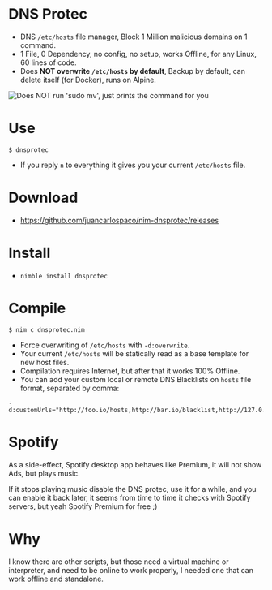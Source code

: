 # DNS Protec

- DNS `/etc/hosts` file manager, Block 1 Million malicious domains on 1 command.
- 1 File, 0 Dependency, no config, no setup, works Offline, for any Linux, 60 lines of code.
- Does **NOT overwrite `/etc/hosts` by default**, Backup by default, can delete itself (for Docker), runs on Alpine.

![](https://raw.githubusercontent.com/juancarlospaco/nim-dnsprotec/master/temp.png "Does NOT run 'sudo mv', just prints the command for you")


# Use

```
$ dnsprotec
```

- If you reply `n` to everything it gives you your current `/etc/hosts` file.


# Download

- https://github.com/juancarlospaco/nim-dnsprotec/releases


# Install

- `nimble install dnsprotec`


# Compile

```
$ nim c dnsprotec.nim
```

- Force overwriting of `/etc/hosts` with `-d:overwrite`.
- Your current `/etc/hosts` will be statically read as a base template for new host files.
- Compilation requires Internet, but after that it works 100% Offline.
- You can add your custom local or remote DNS Blacklists on `hosts` file format, separated by comma:

```
-d:customUrls="http://foo.io/hosts,http://bar.io/blacklist,http://127.0.0.1/blockedDNS"
```


# Spotify

As a side-effect, Spotify desktop app behaves like Premium, it will not show Ads, but plays music.

If it stops playing music disable the DNS protec, use it for a while, and you can enable it back later,
it seems from time to time it checks with Spotify servers, but yeah Spotify Premium for free ;)


# Why

I know there are other scripts, but those need a virtual machine or interpreter,
and need to be online to work properly, I needed one that can work offline and standalone.
